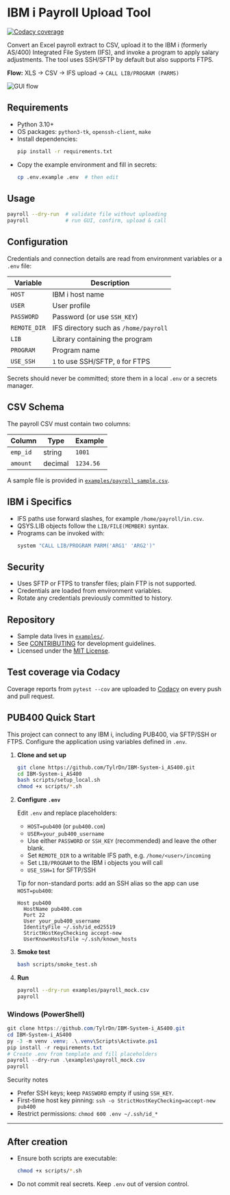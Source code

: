 # IBM i Payroll Upload Tool

[![Codacy coverage](https://app.codacy.com/project/badge/Coverage/PROJECT_ID)](https://app.codacy.com/gh/TylrDn/IBM-System-i_AS400/dashboard?utm_source=gh&utm_medium=referral&utm_content=&utm_campaign=Badge_coverage)

Convert an Excel payroll extract to CSV, upload it to the IBM i (formerly AS/400) Integrated File System (IFS), and invoke a program to apply salary adjustments. The tool uses SSH/SFTP by default but also supports FTPS.

**Flow:** XLS → CSV → IFS upload → `CALL LIB/PROGRAM (PARMS)`

![GUI flow](docs/gui_flow.png)

## Requirements
- Python 3.10+
- OS packages: `python3-tk`, `openssh-client`, `make`
- Install dependencies:
  ```bash
  pip install -r requirements.txt
  ```
- Copy the example environment and fill in secrets:
  ```bash
  cp .env.example .env  # then edit
  ```

## Usage
```bash
payroll --dry-run  # validate file without uploading
payroll            # run GUI, confirm, upload & call
```

## Configuration
Credentials and connection details are read from environment variables or a `.env` file:

| Variable | Description |
|----------|-------------|
| `HOST` | IBM i host name |
| `USER` | User profile |
| `PASSWORD` | Password (or use `SSH_KEY`) |
| `REMOTE_DIR` | IFS directory such as `/home/payroll` |
| `LIB` | Library containing the program |
| `PROGRAM` | Program name |
| `USE_SSH` | `1` to use SSH/SFTP, `0` for FTPS |

Secrets should never be committed; store them in a local `.env` or a secrets manager.

## CSV Schema
The payroll CSV must contain two columns:

| Column | Type | Example |
|--------|------|---------|
| `emp_id` | string | `1001` |
| `amount` | decimal | `1234.56` |

A sample file is provided in [`examples/payroll_sample.csv`](examples/payroll_sample.csv).

## IBM i Specifics
- IFS paths use forward slashes, for example `/home/payroll/in.csv`.
- QSYS.LIB objects follow the `LIB/FILE(MEMBER)` syntax.
- Programs can be invoked with:
  ```bash
  system "CALL LIB/PROGRAM PARM('ARG1' 'ARG2')"
  ```

## Security
- Uses SFTP or FTPS to transfer files; plain FTP is not supported.
- Credentials are loaded from environment variables.
- Rotate any credentials previously committed to history.

## Repository
- Sample data lives in [`examples/`](examples/).
- See [CONTRIBUTING](CONTRIBUTING.md) for development guidelines.
- Licensed under the [MIT License](LICENSE).

## Test coverage via Codacy

Coverage reports from `pytest --cov` are uploaded to [Codacy](https://www.codacy.com/) on every push and pull request.


## PUB400 Quick Start
This project can connect to any IBM i, including PUB400, via SFTP/SSH or FTPS. Configure the application using variables defined in `.env`.

1. **Clone and set up**
   ```bash
   git clone https://github.com/TylrDn/IBM-System-i_AS400.git
   cd IBM-System-i_AS400
   bash scripts/setup_local.sh
   chmod +x scripts/*.sh
   ```

2. **Configure `.env`**

   Edit `.env` and replace placeholders:
   - `HOST=pub400` (or `pub400.com`)
   - `USER=your_pub400_username`
   - Use either `PASSWORD` or `SSH_KEY` (recommended) and leave the other blank.
   - Set `REMOTE_DIR` to a writable IFS path, e.g. `/home/<user>/incoming`
   - Set `LIB/PROGRAM` to the IBM i objects you will call
   - `USE_SSH=1` for SFTP/SSH

   Tip for non-standard ports: add an SSH alias so the app can use `HOST=pub400`:

   ```
   Host pub400
     HostName pub400.com
     Port 22
     User your_pub400_username
     IdentityFile ~/.ssh/id_ed25519
     StrictHostKeyChecking accept-new
     UserKnownHostsFile ~/.ssh/known_hosts
   ```

3. **Smoke test**

   ```bash
   bash scripts/smoke_test.sh
   ```

4. **Run**

   ```bash
   payroll --dry-run examples/payroll_mock.csv
   payroll
   ```

### Windows (PowerShell)

```powershell
git clone https://github.com/TylrDn/IBM-System-i_AS400.git
cd IBM-System-i_AS400
py -3 -m venv .venv; .\.venv\Scripts\Activate.ps1
pip install -r requirements.txt
# Create .env from template and fill placeholders
payroll --dry-run .\examples\payroll_mock.csv
payroll
```

Security notes
- Prefer SSH keys; keep `PASSWORD` empty if using `SSH_KEY`.
- First-time host key pinning: `ssh -o StrictHostKeyChecking=accept-new pub400`
- Restrict permissions: `chmod 600 .env ~/.ssh/id_*`

---
## After creation
- Ensure both scripts are executable:
  ```bash
  chmod +x scripts/*.sh
  ```
- Do not commit real secrets. Keep `.env` out of version control.
